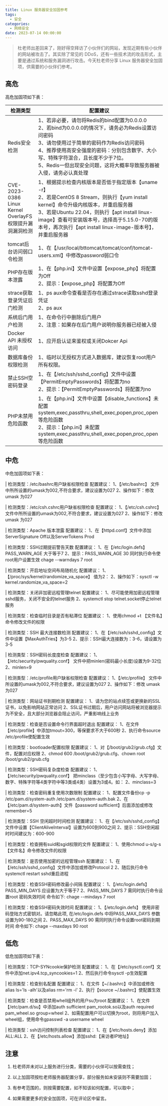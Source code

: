 ```yaml
---
title: Linux 服务器安全加固参考
tags:
  - 安全
categories:
  - 网络安全
date: 2023-07-14 00:00:00
---
```


> 杜老师出差回来了，刚好得空拜访了小伙伴们的网站，发现近期有些小伙伴的网站被攻击了。其实除了常见的 DDoS，还有一些技术流的攻击形式，主要是通过系统和服务漏洞进行攻击。今天杜老师分享 Linux 服务器安全加固项，供需要的小伙伴们参考。

<!-- more -->

## 高危

高危加固项如下表：

| 检测类型 | 配置建议 |
| - | - |
| Redis安全检测 | 1、若非必要，请勿将Redis的bind配置为0.0.0.0 <br> 2、若bind为0.0.0.0的情况下，请务必为Redis设置访问密码 <br> 3、请勿使用过于简单的密码作为Redis访问密码 <br> 4、推荐使用高安全强度的密码：分别包含数字、大小写、特殊字符混合，且长度不少于7位。 <br> 5、Redis一但出现安全问题，这将大概率导致服务器被入侵，请务必认真处理 |
| CVE-2023-0386 Linux Kernel OverlayFS 权限提升漏洞漏洞检测 | 1、根据提示检查内核版本是否低于指定版本【uname -r】 <br> 2、若是CentOS 8 Stream，则执行【yum install kernel】命令升级内核版本，并重启服务器 <br> 3、若是Ubuntu 22.04，则执行【apt install linux-image】查看可安装版本号，选择高于5.15.0-70的版本号，再次执行【apt install linux-image-版本号】，并重启服务器 |
| tomcat后台访问弱口令检测 | 1、在【/usr/local/bttomcat/tomcat/conf/tomcat-users.xml】中修改password弱口令 |
| PHP存在版本泄露 | 1、在【php.ini】文件中设置【expose_php】将配置为Off <br> 2、提示：【expose_php】将配置为Off |
| strace获取登录凭证后门检测 | 1、ps aux命令查看是否存在通过strace读取sshd登录凭证 <br> 2、ps aux | grep strace <br> 3、若筛选出进程，则使用kill -9 【pid】命令停止进程 |
| 系统后门用户检测 | 1、在命令行中删除后门用户 <br> 2、注意：如果存在后门用户说明你服务器已经被入侵 |
| Docker API 未授权访问 | 1、应开启认证来鉴权或关闭Dokcer Api |
| 数据库备份权限检测 | 1、临时以无授权方式进入数据库，建议恢复root用户所有权限。 |
| 禁止SSH空密码登录 | 1、在【/etc/ssh/sshd_config】文件中设置【PermitEmptyPasswords】将配置为no <br> 2、提示：【PermitEmptyPasswords】将配置为no |
| PHP未禁用危险函数 | 1、在【php.ini】文件中设置【disable_functions】未配置system,exec,passthru,shell_exec,popen,proc_open等危险函数 <br> 2、提示：【php.ini】未配置system,exec,passthru,shell_exec,popen,proc_open等危险函数 |

## 中危

中危加固项如下表：

| 检测类型：/etc/bashrc用户缺省权限检查
配置建议：
1、【/etc/bashrc】 文件中所所设置的umask为002,不符合要求，建议设置为027
2、操作如下：修改 umask 为027

| 检测类型：/etc/csh.cshrc用户缺省权限检查
配置建议：
1、【/etc/csh.cshrc】 文件中所所设置的umask为002,不符合要求，建议设置为027
2、操作如下：修改 umask 为027

| 检测类型：Apache 版本泄露
配置建议：
1、在【httpd.conf】文件中添加ServerSignature Off以及ServerTokens Prod

| 检测类型：SSH过期提前警告天数
配置建议：
1、在【/etc/login.defs】 PASS_WARN_AGE 大于等于7
2、提示：PASS_WARN_AGE 30 同时执行命令使root用户设置生效 chage --warndays 7 root

| 检测类型：开启地址空间布局随机化
配置建议：
1、【/proc/sys/kernel/randomize_va_space】 值为2：
2、操作如下：sysctl -w kernel.randomize_va_space=2

| 检测类型：关闭非加密远程管理telnet
配置建议：
1、尽可能使用加密远程管理sshd服务，关闭不安全的telnet服务
2、systemctl stop telnet.socket停止telnet服务

| 检测类型：检查临时目录是否有粘滞位
配置建议：
1、使用chmod +t 【文件名】命令修改文件的权限

| 检测类型：SSH 最大连接数检测
配置建议：
1、在【/etc/ssh/sshd_config】文件中设置【MaxAuthTries】为3-5
2、提示：SSH最大连接数为：3-6，请设置为3-5

| 检测类型：SSH密码长度度检查
配置建议：
1、【/etc/security/pwquality.conf】 文件中把minlen(密码最小长度)设置为9-32位
2、minlen=9

| 检测类型：/etc/profile用户缺省权限检查
配置建议：
1、【/etc/profile】 文件中所设置的umask为002,不符合要求，建议设置为027
2、操作如下：修改 umask 为027

| 检测类型：网站证书到期检测
配置建议：
1、请为您的站点续签或更换新的SSL证书，以免影响网站正常访问
2、SSL证书过期后，用户访问网站将被浏览器提示为不安全，且大部分浏览器会阻止访问，严重影响线上业务

| 检测类型：检查是否设置命令行界面超时退出
配置建议：
1、在文件【/etc/profile】中添加tmout=300，等保要求不大于600秒
2、执行命令source /etc/profile使配置生效

| 检测类型：bootloader配置权限
配置建议：
1、对【/boot/grub2/grub.cfg】文件，配置对应权限
2、chmod 600 /boot/grub2/grub.cfg、chown root /boot/grub2/grub.cfg

| 检测类型：SSH密码复杂度检查
配置建议：
1、【/etc/security/pwquality.conf】 把minclass（至少包含小写字母、大写字母、数字、特殊字符等4类字符中等3类或4类）设置为3或4。如：
2、minclass=3

| 检测类型：检查密码重复使用次数限制
配置建议：
1、配置文件备份cp -p /etc/pam.d/system-auth /etc/pam.d/system-auth.bak
2、在【/etc/pam.d/system-auth】文件【password sufficient】后面添加或修改remember=5

| 检测类型：SSH 空闲超时时间检测
配置建议：
1、在【/etc/ssh/sshd_config】文件中设置【ClientAliveInterval】设置为600到900之间
2、提示：SSH空闲超时时间建议为：600-900

| 检测类型：检查拥有suid和sgid权限的文件
配置建议：
1、使用chmod u-s/g-s 【文件名】命令修改文件的权限

| 检测类型：是否使用加密的远程管理ssh
配置建议：
1、在【/etc/ssh/sshd_config】文件中添加或修改Protocol 2
2、随后执行命令systemctl restart sshd重启进程

| 检测类型：检查SSH密码修改最小间隔
配置建议：
1、【/etc/login.defs】 PASS_MIN_DAYS 应设置为大于等于7
2、PASS_MIN_DAYS 7 需同时执行命令设置root 密码失效时间 命令如下: chage --mindays 7 root

| 检测类型：检查SSH密码失效时间
配置建议：
1、【/etc/login.defs】 使用非密码登陆方式密钥对。请忽略此项, 在/etc/login.defs 中将PASS_MAX_DAYS 参数设置为90-180之间
2、PASS_MAX_DAYS 90 需同时执行命令设置root密码到期时间 命令如下: chage --maxdays 90 root

## 低危

低危加固项如下表：

| 检测类型：TCP-SYNcookie保护检测
配置建议：
1、在【/etc/sysctl.conf】文件中添加net.ipv4.tcp_syncookies=1
2、然后执行命令sysctl -p生效配置

| 检测类型：检查别名配置
配置建议：
1、在文件【~/.bashrc】中添加或修改alias ls='ls -alh'以及alias rm='rm -i'
2、执行【source ~/.bashrc】使配置生效

| 检测类型：检查是否禁用whell组外的用户su为root
配置建议：
1、在文件【/etc/pam.d/su】中添加auth sufficient pam_rootok.so以及auth required pam_wheel.so group=wheel
2、如需配置用户可以切换为root，则将用户加入wheel组，使用命令gpasswd -a username wheel

| 检测类型：ssh访问控制列表检查
配置建议：
1、在【/etc/hosts.deny】添加ALL:ALL
2、在【/etc/hosts.allow】添加sshd:【来访者IP地址】

## 注意

1. 杜老师并未对以上服务进行分类，需要的小伙伴可以按需查找；

2. 以上加固项按杜老师服务器配置分享，部分服务如未安装则不需要加固；

3. 有参考范围的，则按需要配置，如不知该如何配置，可以取中；

4. 如果需要更多的安全加固项，可在评论区中留言。